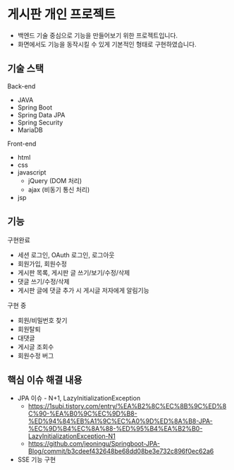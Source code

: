 # 게시판 개인 프로젝트
* 백엔드 기술 중심으로 기능을 만들어보기 위한 프로젝트입니다.
* 화면에서도 기능을 동작시킬 수 있게 기본적인 형태로 구현하였습니다.

## 기술 스택
Back-end
* JAVA
* Spring Boot
* Spring Data JPA
* Spring Security
* MariaDB

Front-end
* html
* css
* javascript
  * jQuery (DOM 처리)
  * ajax (비동기 통신 처리)
* jsp

## 기능
구현완료
* 세션 로그인, OAuth 로그인, 로그아웃
* 회원가입, 회원수정
* 게시판 목록, 게시판 글 쓰기/보기/수정/삭제
* 댓글 쓰기/수정/삭제
* 게시판 글에 댓글 추가 시 게시글 저자에게 알림기능

구현 중
* 회원/비밀번호 찾기
* 회원탈퇴
* 대댓글
* 게시글 조회수
* 회원수정 버그

## 핵심 이슈 해결 내용
* JPA 이슈 - N+1, LazyInitializationException
  * https://1subi.tistory.com/entry/%EA%B2%8C%EC%8B%9C%ED%8C%90-%EA%B0%9C%EC%9D%B8-%ED%94%84%EB%A1%9C%EC%A0%9D%ED%8A%B8-JPA-%EC%9D%B4%EC%8A%88-%ED%95%B4%EA%B2%B0-LazyInitializationException-N1
  * https://github.com/jeoningu/Springboot-JPA-Blog/commit/b3cdeef432648be68dd08be3e732c896f0ec62a6
* SSE 기능 구현

